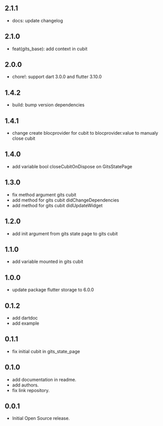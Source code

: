 ## 2.1.1

- docs: update changelog

## 2.1.0

- feat(gits_base): add context in cubit

## 2.0.0

- chore!: support dart 3.0.0 and flutter 3.10.0

## 1.4.2

- build: bump version dependencies

## 1.4.1

- change create blocprovider for cubit to blocprovider.value to manualy close cubit

## 1.4.0

- add variable bool closeCubitOnDispose on GitsStatePage

## 1.3.0

- fix method argument gits cubit
- add method for gits cubit didChangeDependencies
- add method for gits cubit didUpdateWidget

## 1.2.0

- add init argument from gits state page to gits cubit

## 1.1.0

- add variable mounted in gits cubit

## 1.0.0

- update package flutter storage to 6.0.0

## 0.1.2

- add dartdoc
- add example

## 0.1.1

- fix initial cubit in gits_state_page

## 0.1.0

- add documentation in readme.
- add authors.
- fix link repository.

## 0.0.1

- Initial Open Source release.
